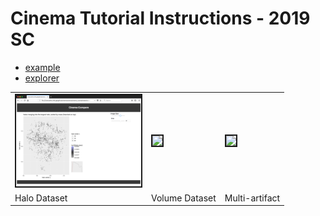 # Cinema Tutorial Instructions - 2019 SC

- [example](materials/example_compare.html)
- [explorer](materials/cinema_explorer.html)

<table>

<tr>
<td><a href="../2019-01_ECP/materials/halo.html"><img src="../2019-01_ECP/materials/thumbs/halo.png" width="200" border="2"></a></td>
<td><a href="materials/volume.html"><img src="materials/thumbs/volume.png" width="200" border="2"></a></td>
<td><a href="materials/cinema_explorer.html?databases=databases.json"><img src="materials/thumbs/explorer.png" width="200" border="2"></a></td>
</tr>

<tr>
<td>Halo Dataset</td>
<td>Volume Dataset</td>
<td>Multi-artifact</td>
</tr>

</table>

